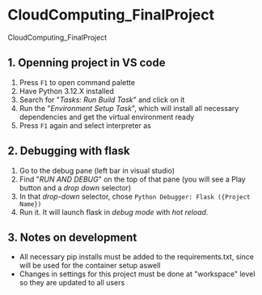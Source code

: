 # CloudComputing_FinalProject
CloudComputing_FinalProject

## 1. Openning project in VS code

1) Press `F1` to open command palette
2) Have Python 3.12.X installed
3) Search for "*Tasks: Run Build Task*" and click on it
4) Run the "*Environment Setup Task*", which will install all necessary dependencies and get the virtual environment ready
5) Press `F1` again and select interpreter as

## 2. Debugging with flask

1) Go to the debug pane (left bar in visual studio)
2) Find "*RUN AND DEBUG*" on the top of that pane (you will see a Play button and a *drop down* selector)
3) In that *drop-down* selector, chose `Python Debugger: Flask ({Project Name})`
4) Run it. It will launch flask in *debug mode* with *hot reload*.

## 3. Notes on development
- All necessary pip installs must be added to the requirements.txt, since will be used for the container setup aswell
- Changes in settings for this project must be done at "workspace" level so they are updated to all users
